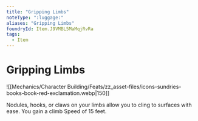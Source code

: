 ```yaml
---
title: "Gripping Limbs"
noteType: ":luggage:"
aliases: "Gripping Limbs"
foundryId: Item.J9VMBL5MaMqjRvRa
tags:
  - Item
---
```


# Gripping Limbs
![[Mechanics/Character Building/Feats/zz_asset-files/icons-sundries-books-book-red-exclamation.webp|150]]

Nodules, hooks, or claws on your limbs allow you to cling to surfaces with ease. You gain a climb Speed of 15 feet.
